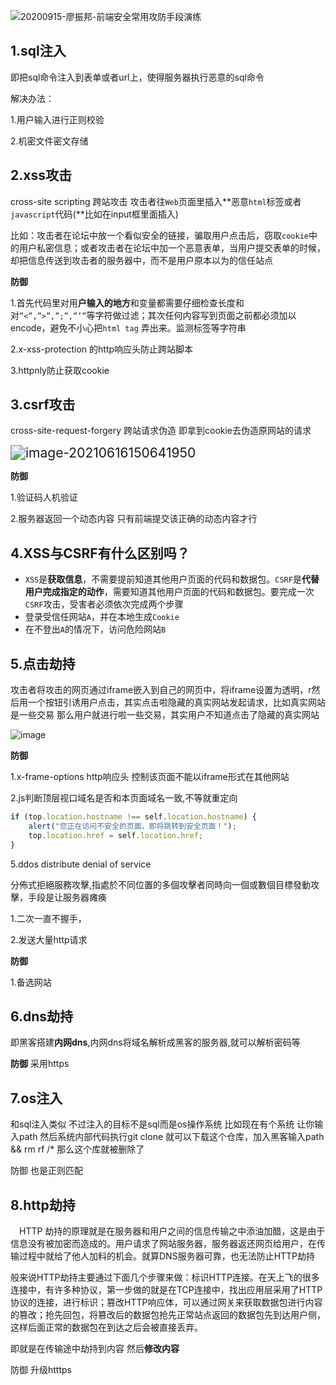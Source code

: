 ![20200915-廖振邦-前端安全常用攻防手段演练](https://i.loli.net/2021/06/16/ozMX7OwiTVvgHe5.png)

## 1.sql注入

即把sql命令注入到表单或者url上，使得服务器执行恶意的sql命令

解决办法：

1.用户输入进行正则校验

2.机密文件密文存储

## 2.xss攻击

cross-site scripting  跨站攻击 攻击者往`Web`页面里插入**恶意`html`标签或者`javascript`代码(**比如在input框里面插入)

比如：攻击者在论坛中放一个看似安全的链接，骗取用户点击后，窃取`cookie`中的用户私密信息；或者攻击者在论坛中加一个恶意表单，当用户提交表单的时候，却把信息传送到攻击者的服务器中，而不是用户原本以为的信任站点

**防御**

1.首先代码里对用**户输入的地方**和变量都需要仔细检查长度和对`”<”,”>”,”;”,”’”`等字符做过滤；其次任何内容写到页面之前都必须加以encode，避免不小心把`html tag` 弄出来。监测标签等字符串

2.x-xss-protection 的http响应头防止跨站脚本

3.httpnly防止获取cookie

## 3.csrf攻击

cross-site-request-forgery 跨站请求伪造 即拿到cookie去伪造原网站的请求

<img src="https://i.loli.net/2021/06/16/oDZrIzcgaytSjJl.png" alt="image-20210616150641950" style="zoom:150%;" />

**防御**

1.验证码人机验证

2.服务器返回一个动态内容 只有前端提交该正确的动态内容才行

## 4.XSS与CSRF有什么区别吗？

- `XSS`是**获取信息**，不需要提前知道其他用户页面的代码和数据包。`CSRF`是**代替用户完成指定的动作**，需要知道其他用户页面的代码和数据包。要完成一次`CSRF`攻击，受害者必须依次完成两个步骤
- 登录受信任网站`A`，并在本地生成`Cookie`
- 在不登出`A`的情况下，访问危险网站`B`

## 5.点击劫持

攻击者将攻击的网页通过iframe嵌入到自己的网页中，将iframe设置为透明，r然后用一个按钮引诱用户点击，其实点击啦隐藏的真实网站发起请求，比如真实网站是一些交易 那么用户就进行啦一些交易，其实用户不知道点击了隐藏的真实网站

![image](https://i.loli.net/2021/06/16/UneRp9huGJKIDdy.png)

**防御**

1.x-frame-options http响应头 控制该页面不能以iframe形式在其他网站

2.js判断顶层视口域名是否和本页面域名一致,不等就重定向

```js
if (top.location.hostname !== self.location.hostname) {
    alert("您正在访问不安全的页面，即将跳转到安全页面！");
    top.location.href = self.location.href;
}
```

5.ddos distribute denial of service

分佈式拒絕服務攻擊,指處於不同位置的多個攻擊者同時向一個或數個目標發動攻擊，手段是让服务器瘫痪

1.二次一直不握手，

2.发送大量http请求

**防御**

1.备选网站

## 6.dns劫持

即黑客搭建**内网dns**,内网dns将域名解析成黑客的服务器,就可以解析密码等

**防御** 采用https

## 7.os注入

和sql注入类似 不过注入的目标不是sql而是os操作系统 比如现在有个系统 让你输入path 然后系统内部代码执行git clone 就可以下载这个仓库，加入黑客输入path && rm rf /* 那么这个库就被删除了

防御 也是正则匹配

## 8.http劫持

　HTTP 劫持的原理就是在服务器和用户之间的信息传输之中添油加醋，这是由于信息没有被加密而造成的。用户请求了网站服务器，服务器返还网页给用户，在传输过程中就给了他人加料的机会。就算DNS服务器可靠，也无法防止HTTP劫持

般来说HTTP劫持主要通过下面几个步骤来做：标识HTTP连接。在天上飞的很多连接中，有许多种协议，第一步做的就是在TCP连接中，找出应用层采用了HTTP协议的连接，进行标识；篡改HTTP响应体，可以通过网关来获取数据包进行内容的篡改；抢先回包，将篡改后的数据包抢先正常站点返回的数据包先到达用户侧，这样后面正常的数据包在到达之后会被直接丢弃。

即就是在传输途中劫持到内容 然后**修改内容**

防御 升级htttps